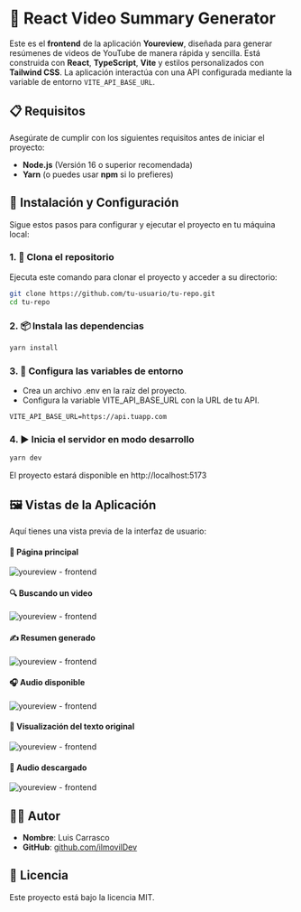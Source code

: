 # 🎥 React Video Summary Generator

Este es el **frontend** de la aplicación **Youreview**, diseñada para generar resúmenes de videos de YouTube de manera rápida y sencilla. Está construida con **React**, **TypeScript**, **Vite** y estilos personalizados con **Tailwind CSS**. La aplicación interactúa con una API configurada mediante la variable de entorno `VITE_API_BASE_URL`.


## 📋 Requisitos

Asegúrate de cumplir con los siguientes requisitos antes de iniciar el proyecto:

- **Node.js** (Versión 16 o superior recomendada)
- **Yarn** (o puedes usar **npm** si lo prefieres)

## 🚀 Instalación y Configuración

Sigue estos pasos para configurar y ejecutar el proyecto en tu máquina local:

### 1. 🔄 Clona el repositorio

Ejecuta este comando para clonar el proyecto y acceder a su directorio:

```bash
git clone https://github.com/tu-usuario/tu-repo.git
cd tu-repo
```

### 2. 📦 Instala las dependencias
```bash
yarn install
```

### 3. 🔧 Configura las variables de entorno
- Crea un archivo .env en la raíz del proyecto.
- Configura la variable VITE_API_BASE_URL con la URL de tu API.
```env
VITE_API_BASE_URL=https://api.tuapp.com
```

### 4. ▶️ Inicia el servidor en modo desarrollo
```bash
yarn dev
```

El proyecto estará disponible en http://localhost:5173

## 🖼️ Vistas de la Aplicación

Aquí tienes una vista previa de la interfaz de usuario:

#### 🌟 Página principal
![youreview - frontend](https://res.cloudinary.com/dihhlrchn/image/upload/v1731962166/Youreview/Frontend/tuoh7nk3oq0iuqqv8ski.png)

#### 🔍 Buscando un video
![youreview - frontend](https://res.cloudinary.com/dihhlrchn/image/upload/v1731962166/Youreview/Frontend/wgz67sb0pypkxs5n0lvd.png)

#### ✍️ Resumen generado
![youreview - frontend](https://res.cloudinary.com/dihhlrchn/image/upload/v1731962167/Youreview/Frontend/sijwr6kh3sjzjgifeq3f.png)

#### 🎧 Audio disponible
![youreview - frontend](https://res.cloudinary.com/dihhlrchn/image/upload/v1731962166/Youreview/Frontend/wgdthakiz34u6id2akr8.png)

#### 🎯 Visualización del texto original
![youreview - frontend](https://res.cloudinary.com/dihhlrchn/image/upload/v1731962166/Youreview/Frontend/cvffnxhf5ovd2iexzfup.png)

#### 🎥 Audio descargado
![youreview - frontend](https://res.cloudinary.com/dihhlrchn/image/upload/v1731962166/Youreview/Frontend/qd5rbmumo9v5bcmfbfqc.png)

## 👨‍💻 Autor

- **Nombre**: Luis Carrasco
- **GitHub**: [github.com/ilmovilDev](https://github.com/ilmovilDev)

## 📜 Licencia

Este proyecto está bajo la licencia MIT.
